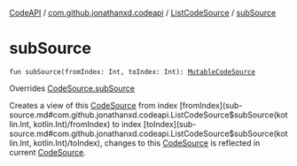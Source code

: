 [CodeAPI](../../index.md) / [com.github.jonathanxd.codeapi](../index.md) / [ListCodeSource](index.md) / [subSource](.)

# subSource

`fun subSource(fromIndex: Int, toIndex: Int): `[`MutableCodeSource`](../-mutable-code-source/index.md)

Overrides [CodeSource.subSource](../-code-source/sub-source.md)

Creates a view of this [CodeSource](../-code-source/index.md) from index [fromIndex](sub-source.md#com.github.jonathanxd.codeapi.ListCodeSource$subSource(kotlin.Int, kotlin.Int)/fromIndex) to index [toIndex](sub-source.md#com.github.jonathanxd.codeapi.ListCodeSource$subSource(kotlin.Int, kotlin.Int)/toIndex),
changes to this [CodeSource](../-code-source/index.md) is reflected in current [CodeSource](../-code-source/index.md).

